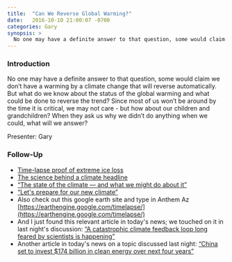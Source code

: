 ```yaml
---
title:  "Can We Reverse Global Warming?"
date:   2016-10-10 21:00:07 -0700
categories: Gary
synopsis: > 
  No one may have a definite answer to that question, some would claim we don’t have a warming by a climate change that will reverse automatically. But what do we know about the status of the global warming and what could be done to reverse the trend? Since most of us won’t be around by the time it is critical, we may not care - but how about our children and grandchildren? When they ask us why we didn’t do anything when we could, what will we answer?
---
```


### Introduction

No one may have a definite answer to that question, some would claim we don’t have a warming by a climate change that will reverse automatically. But what do we know about the status of the global warming and what could be done to reverse the trend? Since most of us won’t be around by the time it is critical, we may not care - but how about our children and grandchildren? When they ask us why we didn’t do anything when we could, what will we answer?

Presenter: Gary

### Follow-Up

* [Time-lapse proof of extreme ice loss ](http://www.ted.com/talks/james_balog_time_lapse_proof_of_extreme_ice_loss ) 
* [The science behind a climate headline](https://www.ted.com/talks/rachel_pike_the_science_behind_a_climate_headline)
* [“The state of the climate — and what we might do about it”](http://www.ted.com/talks/lord_nicholas_stern_the_state_of_the_climate_and_what_we_might_do_about_it)
* [“Let's prepare for our new climate”](http://www.ted.com/talks/vicki_arroyo_let_s_prepare_for_our_new_climate)
* Also check out this google earth site and type in Anthem Az  [https://earthengine.google.com/timelapse/](https://earthengine.google.com/timelapse/)
* And I just found this relevant article in today's news; we touched on it in last night's discussion: [“A catastrophic climate feedback loop long feared by scientists is happening”](http://inhabitat.com/a-catastrophic-climate-feedback-loop-long-feared-by-scientists-is-happening/)
* Another article in today's news on a topic discussed last night:  [“China set to invest $174 billion in clean energy over next four years”](http://inhabitat.com/china-set-to-invest-174-billion-in-clean-energy-over-next-four-years/)